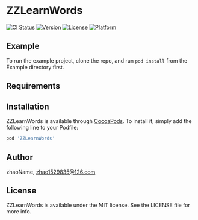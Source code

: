 # ZZLearnWords

[![CI Status](https://img.shields.io/travis/zhaoName/ZZLearnWords.svg?style=flat)](https://travis-ci.org/zhaoName/ZZLearnWords)
[![Version](https://img.shields.io/cocoapods/v/ZZLearnWords.svg?style=flat)](https://cocoapods.org/pods/ZZLearnWords)
[![License](https://img.shields.io/cocoapods/l/ZZLearnWords.svg?style=flat)](https://cocoapods.org/pods/ZZLearnWords)
[![Platform](https://img.shields.io/cocoapods/p/ZZLearnWords.svg?style=flat)](https://cocoapods.org/pods/ZZLearnWords)

## Example

To run the example project, clone the repo, and run `pod install` from the Example directory first.

## Requirements

## Installation

ZZLearnWords is available through [CocoaPods](https://cocoapods.org). To install
it, simply add the following line to your Podfile:

```ruby
pod 'ZZLearnWords'
```

## Author

zhaoName, zhao1529835@126.com

## License

ZZLearnWords is available under the MIT license. See the LICENSE file for more info.
